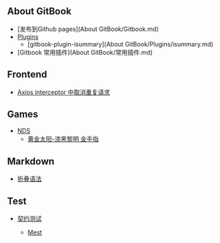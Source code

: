 
## About GitBook

- [发布到Github pages](About GitBook/Gitbook.md)
- [Plugins]()
    - [gitbook-plugin-isummary](About GitBook/Plugins/isummary.md)
- [Gitbook 常用插件](About GitBook/常用插件.md)

## Frontend

- [Axios interceptor 中取消重复请求](Frontend/axios-cancel.md)

## Games

- [NDS]()
    - [黄金太阳-漆黑黎明 金手指](Games/NDS/黄金太阳-漆黑黎明.md)

## Markdown

- [折叠语法](Markdown/1-折叠语法.md)

## Test

- [契约测试](Test/契约测试/README.md)

    - [Mest](Test/契约测试/1-Mest.md)